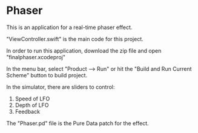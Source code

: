 # Phaser
This is an application for a real-time phaser effect.

"ViewController.swift" is the main code for this project.

In order to run this application, download the zip file and open "finalphaser.xcodeproj"

In the menu bar, select "Product --> Run" or hit the "Build and Run Current Scheme" button to build project. 

In the simulator, there are sliders to control:
1. Speed of LFO
2. Depth of LFO
3. Feedback

The "Phaser.pd" file is the Pure Data patch for the effect.
